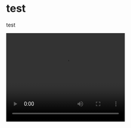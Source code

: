 # test
test


<video width="320" height="240" controls>
  <source src="./docs/static/set-up-keybindings.mov" type="video/mp4">
</video>
